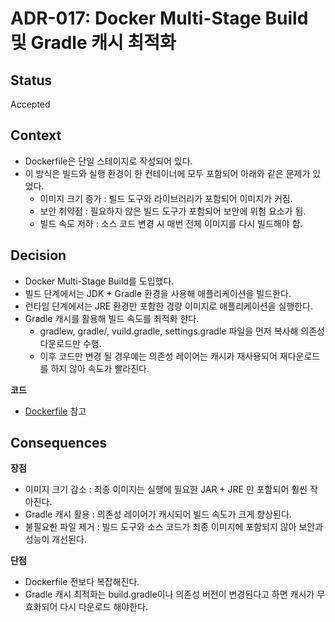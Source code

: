 # ADR-017: Docker Multi-Stage Build 및 Gradle 캐시 최적화

## Status
Accepted

## Context
- Dockerfile은 단일 스테이지로 작성되어 있다.
- 이 방식은 빌드와 실행 환경이 한 컨테이너에 모두 포함되어 아래와 같은 문제가 있었다.
    - 이미지 크기 증가 : 빌드 도구와 라이브러리가 포함되어 이미지가 커짐.
    - 보안 취약점 : 필요하지 않은 빌드 도구가 포함되어 보안에 위험 요소가 됨.
    - 빌드 속도 저하 : 소스 코드 변경 시 매번 전체 이미지를 다시 빌드해야 함.

## Decision
- Docker Multi-Stage Build를 도입했다.
- 빌드 단계에서는 JDK + Gradle 환경을 사용해 애플리케이션을 빌드한다.
- 런타임 단계에서는 JRE 환경만 포함한 경량 이미지로 애플리케이션을 실행한다.
- Gradle 캐시를 활용해 빌드 속도를 최적화 한다.
    - gradlew, gradle/, vuild.gradle, settings.gradle 파일을 먼저 복사해 의존성 다운로드만 수행.
    - 이후 코드만 변경 될 경우에는 의존성 레이어는 캐시가 재사용되어 재다운로드를 하지 않아 속도가 빨라진다.

**코드**
- [Dockerfile](../../Dockerfile) 참고

## Consequences

**장점**
- 이미지 크기 감소 : 최종 이미지는 실행에 필요한 JAR + JRE 만 포함되어 훨씬 작아진다.
- Gradle 캐시 활용 : 의존성 레이어가 캐시되어 빌드 속도가 크게 향상된다.
- 불필요한 파일 제거 : 빌드 도구와 소스 코드가 최종 이미지에 포함되지 않아 보안과 성능이 개선된다.

**단점**
- Dockerfile 전보다 복잡해진다.
- Gradle 캐시 최적화는 build.gradle이나 의존성 버전이 변경된다고 하면 캐시가 무효화되어 다시 다운로드 해야한다.